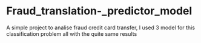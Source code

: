 # Fraud_translation-_predictor_model
A simple project to analise fraud credit card transfer, I used 3 model for this classification problem all with the quite same results 
